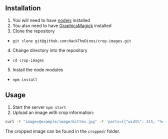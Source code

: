 ## Installation

1. You will need to have [nodejs](https://nodejs.org/en/) installed
2. You also need to have [GraphicsMagick](http://www.graphicsmagick.org/) installed
3. Clone the repository
  * `git clone git@github.com:HackTheDinos/crop-images.git`
4. Change directory into the repository
  * `cd crop-images`
5. Install the node modules
  * `npm install`

## Usage

1. Start the server `npm start`
2. Upload an image with crop information:

```sh
curl -F "image=@example/image/kitten.jpg" -F 'parts=[{"width": 315, "height": 250, "x": 591, "y": 217}]' 'http://localhost:3000/crop'
```

The cropped image can be found in the `cropped/` folder.
